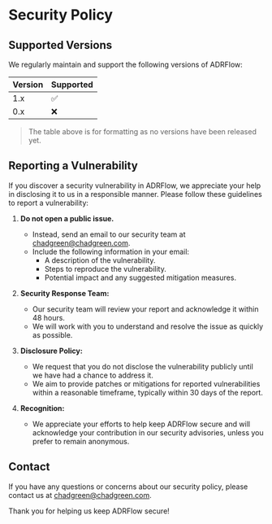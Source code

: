 # Security Policy

## Supported Versions

We regularly maintain and support the following versions of ADRFlow:

| Version | Supported          |
| ------- | ------------------ |
| 1.x     | :white_check_mark: |
| 0.x     | :x:                |

> The table above is for formatting as no versions have been released yet.

## Reporting a Vulnerability

If you discover a security vulnerability in ADRFlow, we appreciate your help in disclosing it to us in a responsible manner. Please follow these guidelines to report a vulnerability:

1. **Do not open a public issue.**
   - Instead, send an email to our security team at chadgreen@chadgreen.com.
   - Include the following information in your email:
     - A description of the vulnerability.
     - Steps to reproduce the vulnerability.
     - Potential impact and any suggested mitigation measures.

2. **Security Response Team:**
   - Our security team will review your report and acknowledge it within 48 hours.
   - We will work with you to understand and resolve the issue as quickly as possible.

3. **Disclosure Policy:**
   - We request that you do not disclose the vulnerability publicly until we have had a chance to address it.
   - We aim to provide patches or mitigations for reported vulnerabilities within a reasonable timeframe, typically within 30 days of the report.

4. **Recognition:**
   - We appreciate your efforts to help keep ADRFlow secure and will acknowledge your contribution in our security advisories, unless you prefer to remain anonymous.

## Contact

If you have any questions or concerns about our security policy, please contact us at chadgreen@chadgreen.com.

Thank you for helping us keep ADRFlow secure!